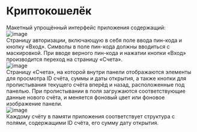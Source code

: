 # Криптокошелёк
Макетный упрощённый интерфейс приложения содержащий:<br>
![image](https://github.com/Vlad-Dones/201_331_Donets/assets/72216369/15748d35-780d-4e43-ba97-63ce877e587b)<br>
Страницу авторизации, включающую в себя поле ввода пин-кода и кнопку «Вход». Символы в поле пин-кода должны вводиться с маскировкой. При вводе верного пин-кода и нажатии кнопки «Вход» производится переход на страницу «Счета».<br>
![image](https://github.com/Vlad-Dones/201_331_Donets/assets/72216369/f0b65db7-7666-4b3c-ab75-38c7ab851b64)<br>
Страницу «Счета», на которой внутри панели отображаются элементы для просмотра ID счёта, суммы и даты открытия, а также кнопки для пролистывания текущего счёта вперёд и назад, расположенные под панелью. При пролистывании в поля загружаются соответствующие данные нового счёта, и меняется фоновый цвет или фоновое изображение панели.<br>
![image](https://github.com/Vlad-Dones/201_331_Donets/assets/72216369/d4b6e27d-15f6-4697-acfc-afb02591e342)<br>
Каждому счёту в памяти приложения соответствует структура с полями, содержащими ID счёта, его сумму дату открытия.
